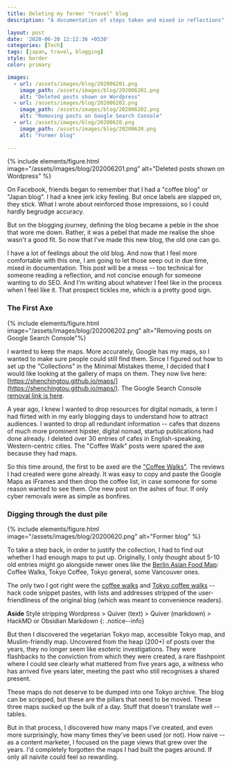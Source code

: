 ```yaml
---
title: Deleting my former "travel" blog
description: "A documentation of steps taken and mixed in reflections"

layout: post
date: '2020-06-20 12:12:36 +0530'
categories: [Tech]
tags: [japan, travel, blogging]
style: border
color: primary

images:
  - url: /assets/images/blog/202006201.png
    image_path: /assets/images/blog/202006201.png
    alt: "Deleted posts shown on Wordpress"
  - url: /assets/images/blog/202006202.png
    image_path: /assets/images/blog/202006202.png
    alt: "Removing posts on Google Search Console"
  - url: /assets/images/blog/20200620.png
    image_path: /assets/images/blog/20200620.png
    alt: "Former blog"
    
---
```


{% include elements/figure.html image="/assets/images/blog/202006201.png" alt="Deleted posts shown on Wordpress" %}

On Facebook, friends began to remember that I had a "coffee blog" or "Japan blog". I had a knee jerk icky feeling. But once labels are slapped on, they stick. What I wrote about reinforced those impressions, so I could hardly begrudge accuracy.

But on the blogging journey, defining the blog became a peble in the shoe that wore me down. Rather, it was a pebel that made me realise the shoe wasn't a good fit. So now that I've made this new blog, the old one can go.

I have a lot of feelings about the old blog. And now that I feel more comfortable with this one, I am going to let those seep out in due time, mixed in documentation. This post will be a mess -- too technical for someone reading a reflection, and not concise enough for someone wanting to do SEO. And I'm writing about whatever I feel like in the process when I feel like it. That prospect tickles me, which is a pretty good sign. 

### The First Axe
{% include elements/figure.html image="/assets/images/blog/202006202.png" alt="Removing posts on Google Search Console"%}

I wanted to keep the maps. More accurately, Google has my maps, so I wanted to make sure people could still find them. Since I figured out how to set up the "Collections" in the Minimal Mistakes theme, I decided that **I** would like looking at the gallery of maps on them. They now live here: [https://shenchingtou.github.io/maps/](https://shenchingtou.github.io/maps/). The Google Search Console [removal link is here](https://www.google.com/webmasters/tools/removals).

A year ago, I knew I wanted to drop resources for digital nomads, a term I had flirted with in my early blogging days to understand how to attract audiences. I wanted to drop all redundant information -- cafes that dozens of much more prominent hipster, digital nomad, startup publications had done already. I deleted over 30 entries of cafes in English-speaking, Western-centric cities. The "Coffee Walk" posts were spared the axe because they had maps.

So this time around, the first to be axed are the ["Coffee Walks"](https://shenchingtou.github.io/maps/coffee-walks/). The reviews I had created were gone already. It was easy to copy and paste the Google Maps as iFrames and then drop the coffee list, in case someone for some reason wanted to see them. One new post on the ashes of four. If only cyber removals were as simple as bonfires.

### Digging through the dust pile
{% include elements/figure.html image="/assets/images/blog/20200620.png" alt="Former blog" %}

To take a step back, in order to justify the collection, I had to find out whether I had enough maps to put up. Originally, I only thought about 5-10 old entries might go alongside newer ones like the [Berlin Asian Food Map](https://shenchingtou.github.io/berlinasianfoodmap/): Coffee Walks, Tokyo Coffee, Tokyo general, some Vancouver ones. 

The only two I got right were the [coffee walks](https://shenchingtou.github.io/maps/coffee-walks/) and [Tokyo coffee walks](https://shenchingtou.github.io/maps/tokyocafes/) -- hack code snippet pastes, with lists and addresses stripped of the user-friendliness of the original blog (which was meant to convenience readers).

**Aside** Style stripping Wordpress > Quiver (text) > Quiver (markdown) > HackMD or Obsidian Markdown
{: .notice--info}  

But then I discovered the vegetarian Tokyo map, accessible Tokyo map, and Muslim-friendly map. Uncovered from the heap (200+) of posts over the years, they no longer seem like esoteric investigations. They were flashbacks to the conviction from which they were created, a rare flashpoint where I could see clearly what mattered from five years ago, a witness who has arrived five years later, meeting the past who still recognises a shared present.

These maps do not deserve to be dumped into one Tokyo archive. The blog can be scripped, but these are the pillars that need to be moved. These three maps sucked up the bulk of a day. Stuff that doesn't translate well -- tables.

But in that process, I discovered how many maps I've created, and even more surprisingly, how many times they've been used (or not). How naive -- as a content marketer, I focused on the page views that grew over the years. I'd completely forgotten the maps I had built the pages around. If only all naivite could feel so rewarding.



